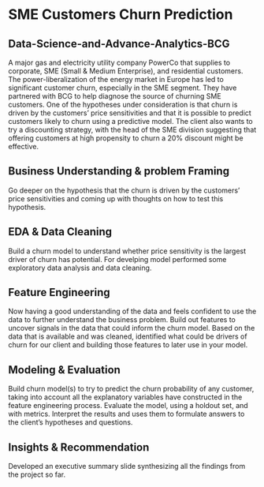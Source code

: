 # SME Customers Churn Prediction
## Data-Science-and-Advance-Analytics-BCG

A major gas and electricity utility company PowerCo that supplies to corporate, SME (Small & Medium Enterprise), and residential customers. The power-liberalization of the energy market in Europe has led to significant customer churn, especially in the SME segment. They have partnered with BCG to help diagnose the source of churning SME customers.
One of the hypotheses under consideration is that churn is driven by the customers’ price sensitivities and that it is possible to predict customers likely to churn using a predictive model. The client also wants to try a discounting strategy, with the head of the SME division suggesting that offering customers at high propensity to churn a 20% discount might be effective.


## Business Understanding & problem Framing
Go deeper on the hypothesis that the churn is driven by the customers’ price sensitivities and coming up with thoughts on how to test this hypothesis.

## EDA & Data Cleaning
Build a churn model to understand whether price sensitivity is the largest driver of churn has potential. For develping model performed some exploratory data analysis and data cleaning.

## Feature Engineering
Now having a good understanding of the data and feels confident to use the data to further understand the business problem. Build out features to uncover signals in the data that could inform the churn model.
Based on the data that is available and was cleaned, identified what could be drivers of churn for our client and building those features to later use in your model.

## Modeling & Evaluation
Build churn model(s) to try to predict the churn probability of any customer, taking into account all the explanatory variables have constructed in the feature engineering process.
Evaluate the model, using a holdout set, and with metrics.
Interpret the results and uses them to formulate answers to the client’s hypotheses and questions.

## Insights & Recommendation
Developed an executive summary slide synthesizing all the findings from the project so far.

